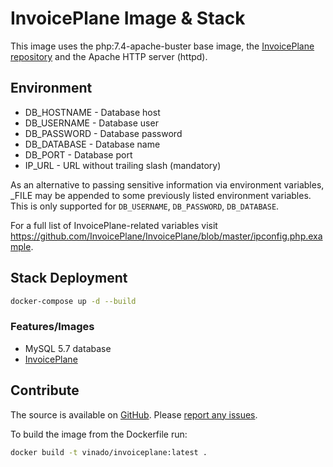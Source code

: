 # InvoicePlane Image & Stack

This image uses the php:7.4-apache-buster base image, the [InvoicePlane repository](https://github.com/InvoicePlane/InvoicePlane) and the Apache HTTP server (httpd).

## Environment

- DB_HOSTNAME - Database host
- DB_USERNAME - Database user
- DB_PASSWORD - Database password
- DB_DATABASE - Database name
- DB_PORT - Database port
- IP_URL - URL without trailing slash (mandatory)

As an alternative to passing sensitive information via environment variables, _FILE may be appended to some previously listed environment variables. This is only supported for `DB_USERNAME`, `DB_PASSWORD`, `DB_DATABASE`.

For a full list of InvoicePlane-related variables visit https://github.com/InvoicePlane/InvoicePlane/blob/master/ipconfig.php.example.

## Stack Deployment

```sh
docker-compose up -d --build
```

### Features/Images

- MySQL 5.7 database
- [InvoicePlane](https://github.com/V1ncNet/docker/tree/master/invoiceplane)

## Contribute

The source is available on [GitHub](https://github.com/V1ncNet/docker). Please [report any issues](https://github.com/V1ncNet/docker/issues).

To build the image from the Dockerfile run:

```sh
docker build -t vinado/invoiceplane:latest .
```
